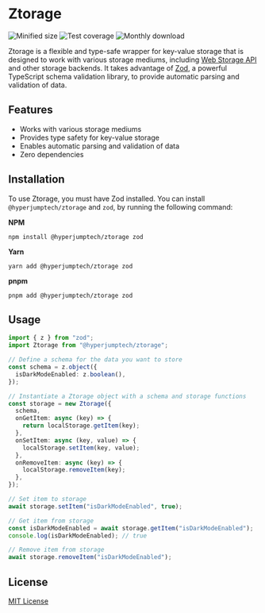 # Ztorage

![Minified size](https://img.shields.io/bundlephobia/min/@hyperjumptech/ztorage) ![Test coverage](https://img.shields.io/codecov/c/github/hyperjumptech/ztorage) ![Monthly download](https://img.shields.io/npm/dm/@hyperjumptech/ztorage)

Ztorage is a flexible and type-safe wrapper for key-value storage that is designed to work with various storage mediums, including [Web Storage API](https://developer.mozilla.org/en-US/docs/Web/API/Web_Storage_API) and other storage backends. It takes advantage of [Zod](https://github.com/colinhacks/zod), a powerful TypeScript schema validation library, to provide automatic parsing and validation of data.

## Features

- Works with various storage mediums
- Provides type safety for key-value storage
- Enables automatic parsing and validation of data
- Zero dependencies

## Installation

To use Ztorage, you must have Zod installed. You can install `@hyperjumptech/ztorage` and `zod`, by running the following command:

**NPM**

```
npm install @hyperjumptech/ztorage zod
```

**Yarn**

```
yarn add @hyperjumptech/ztorage zod
```

**pnpm**

```
pnpm add @hyperjumptech/ztorage zod
```

## Usage

```ts
import { z } from "zod";
import Ztorage from "@hyperjumptech/ztorage";

// Define a schema for the data you want to store
const schema = z.object({
  isDarkModeEnabled: z.boolean(),
});

// Instantiate a Ztorage object with a schema and storage functions
const storage = new Ztorage({
  schema,
  onGetItem: async (key) => {
    return localStorage.getItem(key);
  },
  onSetItem: async (key, value) => {
    localStorage.setItem(key, value);
  },
  onRemoveItem: async (key) => {
    localStorage.removeItem(key);
  },
});

// Set item to storage
await storage.setItem("isDarkModeEnabled", true);

// Get item from storage
const isDarkModeEnabled = await storage.getItem("isDarkModeEnabled");
console.log(isDarkModeEnabled); // true

// Remove item from storage
await storage.removeItem("isDarkModeEnabled");
```

## License

[MIT License](/LICENSE)
